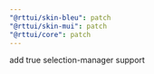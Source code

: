 ```yaml
---
"@rttui/skin-bleu": patch
"@rttui/skin-mui": patch
"@rttui/core": patch
---
```


add true selection-manager support
